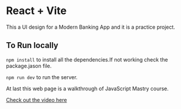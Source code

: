 # React + Vite

This a UI design for a Modern Banking App and it is a practice project. 

## To Run locally 

`npm install` to install all the dependencies.If not working check the package.jason file.

`npm run dev` to run the server.

At last this web page is a walkthrough of JavaScript Mastry course. 

[Check out the video here]("www.youtube.com/watch?v=_oO4Qi5aVZs&list=PLXeM7srmDP3DAtzcnMLL5b_waQSUm4JKa&index=6&ab_channel=JavaScriptMastery")
